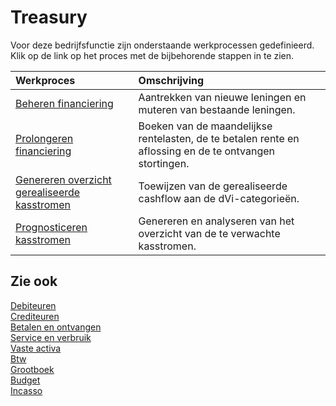 # Treasury

Voor deze bedrijfsfunctie zijn onderstaande werkprocessen gedefinieerd. Klik op de link op het proces met de bijbehorende stappen in te zien.

Werkproces | Omschrijving
:--- | :---
[Beheren financiering](beheren-financiering/) | Aantrekken van nieuwe leningen en muteren van bestaande leningen.
[Prolongeren financiering](prolongeren-financiering/) | Boeken van de maandelijkse rentelasten, de te betalen rente en aflossing en de te ontvangen stortingen.
[Genereren overzicht gerealiseerde kasstromen](generen-overzicht-gerealiseerde-kasstromen/) | Toewijzen van de gerealiseerde cashflow aan de dVi-categorieën.
[Prognosticeren kasstromen](prognosticeren-kasstromen/) | Genereren en analyseren van het overzicht van de te verwachte kasstromen.

## Zie ook

[Debiteuren](../debiteuren/)  
[Crediteuren](../crediteuren/)  
[Betalen en ontvangen](../betalen-en-ontvangen/)  
[Service en verbruik](../service-en-verbruik/)  
[Vaste activa](../vaste-activa/)  
[Btw](../btw/)  
[Grootboek](../grootboek/)  
[Budget](../budget/)  
[Incasso](../incasso/)
